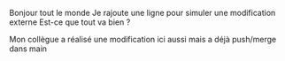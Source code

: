 Bonjour tout le monde
Je rajoute une ligne pour simuler une modification externe
Est-ce que tout va bien ?

Mon collègue a réalisé une modification ici aussi mais a déjà push/merge dans main
